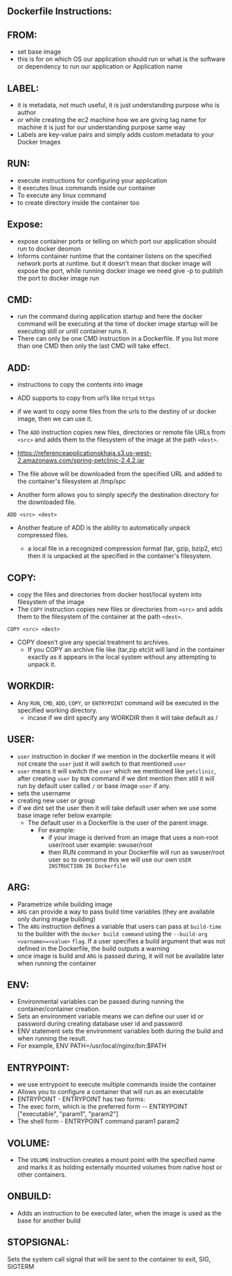 Dockerfile Instructions:
------------------------

## FROM: 
 * set base image
 * this is for on which OS our application should run  or what is the software or dependency to run our application or Application name
 

## LABEL: 
 * it is metadata, not much useful, it is just understanding purpose who is author
 * or while creating the ec2 machine how we are giving tag name for machine it is just for our understanding purpose same way
 * Labels are key-value pairs and simply adds custom metadata to your Docker Images 


## RUN: 
* execute instructions for configuring your application
* it executes linux commands inside our container
* To execute any linux command 
* to create directory inside the container too 

## Expose: 
* expose container ports or telling on which port our application should run to docker deomon 
* Informs container runtime that the container listens on the specified network ports at runtime. but it doesn't mean that docker image will expose the port, while running docker image we need give -p to publish the port to docker image run


## CMD: 
* run the command during application startup
and here the docker command will be executing at the time of docker image startup will be executing still or until container runs it. 
* There can only be one CMD instruction in a Dockerfile. If you list more than one CMD then only the last CMD will take effect.

## ADD:
* instructions to copy the contents into image
* ADD supports to copy from url’s like `httpd` `https`
* if we want to copy some files from the urls to the destiny of ur docker image, then we can use it.
* The `ADD` instruction copies new files, directories or remote file URLs from `<src>` and adds them to the filesystem of the image at the path `<dest>`.

* https://referenceapplicationskhaja.s3.us-west-2.amazonaws.com/spring-petclinic-2.4.2.jar

* The file above will be downloaded from the specified URL and added to the container's filesystem at /tmp/spc 

* Another form allows you to simply specify the destination directory for the downloaded file.

```
ADD <src> <dest>
```

* Another feature of ADD is the ability to automatically unpack compressed files.

    * a local file in a recognized compression format (tar, gzip, bzip2, etc) then it is unpacked at the specified <dest> in the container's filesystem. 

## COPY:
* copy the files and directories from docker host/local system into filesystem of the image
*  The `COPY` instruction copies new files or directories from `<src>` and adds them to the filesystem of the container at the path `<dest>`.
```
COPY <src> <dest>
```
* COPY doesn't give any special treatment to archives.
  * If you COPY an archive file like (tar,zip etc)it  will land in the container exactly as it appears in the local system without any attempting to unpack it.

## WORKDIR:
* Any `RUN`, `CMD`, `ADD`, `COPY`, or `ENTRYPOINT` command will be executed in the specified working directory.
  * incase if we dint specify any WORKDIR then it will take default as /

## USER:
* `user` instruction in docker if we mention in the dockerfile means it will not create the `user` just it will switch to that mentioned `user`
* `user` means it will switch the `user` which we mentioned like `petclinic`, after creating `user` by `RUN` command if we dint mention then still it will run by default user called `/` or base image `user` if any.
* sets the username
* creating new user or group
* if we dint set the user then it will take default user when we use some base image refer below example:
   * The default user in a Dockerfile is the user of the parent image.
      * For example:
         * if your image is derived from an image that uses a non-root user/root user example: swuser/root
         * then RUN command in your Dockerfile will run as swuser/root user so to overcome this we will use our own `USER INSTRUCTION IN Dockerfile`

## ARG: 
* Parametrize while building image 
* `ARG` can provide a way to pass build time variables (they are available only during image building)
* The `ARG` instruction defines a variable that users can pass at `build-time` to the builder with the `docker build command` using the `--build-arg <varname>=<value>` `flag`. If a user specifies a build argument that was not defined in the Dockerfile, the build outputs a warning  
* once image is build and `ARG` is passed during, it will not be available later when running the container  

## ENV: 
* Environmental variables can be passed during running the container/container creation. 
* Sets an environment variable means we can define our user id or password during creating database user id and password
* ENV statement sets the environment variables both during the build and when running the result.
* For example, ENV PATH=/usr/local/nginx/bin:$PATH
  
## ENTRYPOINT:
* we use entrypoint to execute multiple commands inside the container 
* Allows you to configure a container that will run as an executable
* ENTRYPOINT - ENTRYPOINT has two forms:
* The exec form, which is the preferred form --  ENTRYPOINT ["executable", "param1", "param2"]
* The shell form - ENTRYPOINT command param1 param2

## VOLUME:
* The `VOLUME` instruction creates a mount point with the specified name and marks it as holding externally mounted volumes from native host or other containers. 

## ONBUILD:
 * Adds an instruction to be executed later, when the image is used as the base for another build

## STOPSIGNAL:
 Sets the system call signal that will be sent to the container to exit, SIG<NAME>, SIGTERM





